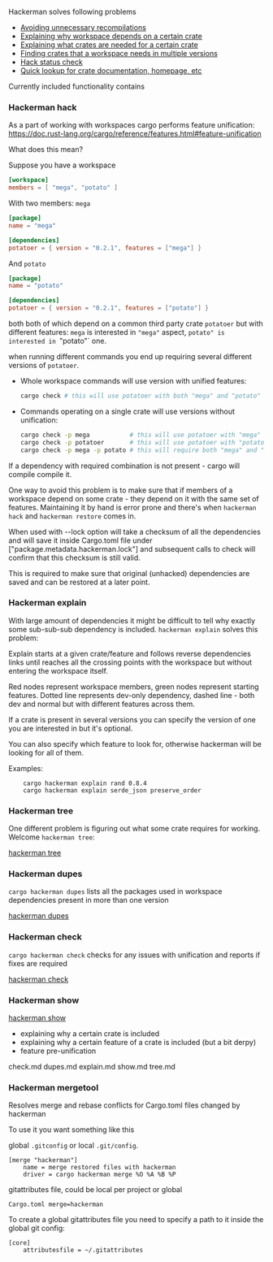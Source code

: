 Hackerman solves following problems

- [Avoiding unnecessary recompilations](#hackerman-hack)
- [Explaining why workspace depends on a certain crate](#hackerman-explain)
- [Explaining what crates are needed for a certain crate](#hackerman-tree)
- [Finding crates that a workspace needs in multiple versions](#hackerman-dupes)
- [Hack status check](#hackerman-check)
- [Quick lookup for crate documentation, homepage, etc](#hackerman-show)


Currently included functionality contains

### Hackerman hack

As a part of working with workspaces cargo performs feature unification:
<https://doc.rust-lang.org/cargo/reference/features.html#feature-unification>

What does this mean?

Suppose you have a workspace
```toml
[workspace]
members = [ "mega", "potato" ]
```
With two members: `mega`
```toml
[package]
name = "mega"

[dependencies]
potatoer = { version = "0.2.1", features = ["mega"] }
```
And `potato`
```toml
[package]
name = "potato"

[dependencies]
potatoer = { version = "0.2.1", features = ["potato"] }
```
both both of which depend on a common third party crate `potatoer` but with different features:
`mega` is interested in `"mega"` aspect, `potato" is interested in `"potato"` one.

when running different commands you end up requiring several different versions of `potatoer`.

- Whole workspace commands will use version with unified features:
  ```bash
  cargo check # this will use potatoer with both "mega" and "potato"
  ```
- Commands operating on a single crate will use versions without unification:
  ```bash
  cargo check -p mega           # this will use potatoer with "mega" feature
  cargo check -p potatoer       # this will use potatoer with "potato" feature
  cargo check -p mega -p potato # this will require both "mega" and "potato"
  ```
If a dependency with required combination is not present - cargo will compile compile it.

One way to avoid this problem is to make sure that if members of a workspace depend on some
crate - they depend on it with the same set of features. Maintaining it by hand is error prone
and there's when `hackerman hack` and `hackerman restore` comes in.

When used with --lock option will take a checksum of all the dependencies and will
save it inside Cargo.toml file under ["package.metadata.hackerman.lock"] and subsequent
calls to check will confirm that this checksum is still valid.

This is required to make sure that original (unhacked) dependencies are saved and can be
restored at a later point.

### Hackerman explain

With large amount of dependencies it might be difficult to tell why exactly some sub-sub-sub
dependency is included. `hackerman explain` solves this problem:

Explain starts at a given crate/feature and follows reverse dependencies links
until reaches all the crossing points with the workspace but without entering the workspace itself.

Red nodes represent workspace members, green nodes represent starting features.
Dotted line represents dev-only dependency, dashed line - both dev and normal but
with different features across them.

If a crate is present in several versions you can specify the
version of one you are interested in but it's optional.

You can also specify which feature to look for, otherwise hackerman
will be looking for all of them.

Examples:

```text
    cargo hackerman explain rand 0.8.4
    cargo hackerman explain serde_json preserve_order
```

### Hackerman tree

One different problem is figuring out what some crate requires for working. Welcome `hackerman
tree`:

[hackerman tree](https://github.com/pacak/hackerman/blob/master/doc/tree.md)

### Hackerman dupes

`cargo hackerman dupes` lists all the packages used in workspace dependencies present in more
than one version

[hackerman dupes](https://github.com/pacak/hackerman/blob/master/doc/dupes.md)

### Hackerman check

`cargo hackerman check` checks for any issues with unification and reports if fixes are
required

[hackerman check](https://github.com/pacak/hackerman/blob/master/doc/check.md)


### Hackerman show

[hackerman show](https://github.com/pacak/hackerman/blob/master/doc/show.md)



- explaining why a certain crate is included
- explaining why a certain feature of a crate is included (but a bit derpy)
- feature pre-unification



check.md
dupes.md
explain.md
show.md
tree.md


### Hackerman mergetool

Resolves merge and rebase conflicts for Cargo.toml files changed by hackerman

To use it you want something like this

global `.gitconfig` or local `.git/config`.
```
[merge "hackerman"]
    name = merge restored files with hackerman
    driver = cargo hackerman merge %O %A %B %P
```

gitattributes file, could be local per project or global
```
Cargo.toml merge=hackerman
```

To create a global gitattributes file you need to specify a path to it inside the global git
config:
```
[core]
    attributesfile = ~/.gitattributes
```

